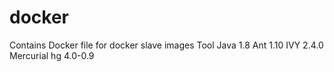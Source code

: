 # docker
Contains Docker file for docker slave images
Tool 
Java 1.8
Ant 1.10
IVY 2.4.0
Mercurial hg 4.0-0.9
